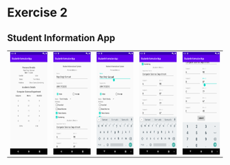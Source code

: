 # Exercise 2

## Student Information App
<table>
  <tr>
    <td><img src="./images/i1.png" width=300 height=240></td>
    <td><img src="./images/i2.png" width=300 height=240></td>
    <td><img src="./images/i3.png" width=300 height=240></td>
    <td><img src="./images/i4.png" width=300 height=240></td>
    <td><img src="./images/i5.png" width=300 height=240></td>
  </tr>
 </table>
